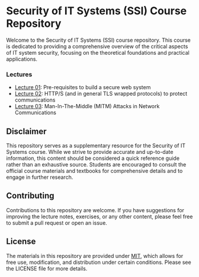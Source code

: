# Security of IT Systems (SSI) Course Repository

Welcome to the Security of IT Systems (SSI) course repository. This course is 
dedicated to providing a comprehensive overview of the critical aspects of IT system 
security, focusing on the theoretical foundations and practical applications. 

### Lectures

- [Lecture 01](Lecture01): Pre-requisites to build a secure web system
- [Lecture 02](Lecture02): HTTP/S (and in general TLS wrapped protocols) to protect communications
- [Lecture 03](Lecture03): Man-In-The-Middle (MITM) Attacks in Network Communications 

## Disclaimer

This repository serves as a supplementary resource for the Security of IT Systems course. While we strive to provide accurate and up-to-date information, this content should be considered a quick reference guide rather than an exhaustive source. Students are encouraged to consult the official course materials and textbooks for comprehensive details and to engage in further research.

## Contributing

Contributions to this repository are welcome. If you have suggestions for improving the lecture notes, exercises, or any other content, please feel free to submit a pull request or open an issue.

## License

The materials in this repository are provided under [MIT](https://opensource.org/license/mit), which allows for free use, modification, and distribution under certain conditions. Please see the LICENSE file for more details.


 